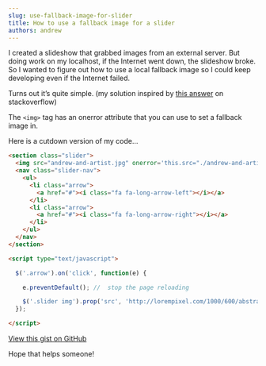 ```yaml
---
slug: use-fallback-image-for-slider
title: How to use a fallback image for a slider
authors: andrew
---
```


I created a slideshow that grabbed images from an external server. But doing work on my localhost, if the Internet went down, the slideshow broke. So I wanted to figure out how to use a local fallback image so I could keep developing even if the Internet failed.

Turns out it’s quite simple. (my solution inspired by [this answer](http://stackoverflow.com/a/1588899/2813041) on stackoverflow)

<!--truncate-->

The `<img>` tag has an onerror attribute that you can use to set a fallback image in.

Here is a cutdown version of my code…

```html title="fallback-image.html"
<section class="slider">
  <img src="andrew-and-artist.jpg" onerror='this.src="./andrew-and-artist.jpg"' />
  <nav class="slider-nav">
    <ul>
      <li class="arrow">
        <a href="#"><i class="fa fa-long-arrow-left"></i></a>
      </li>
      <li class="arrow">
        <a href="#"><i class="fa fa-long-arrow-right"></i></a>
      </li>
    </ul>
  </nav>
</section>

<script type="text/javascript">

  $('.arrow').on('click', function(e) {

    e.preventDefault(); //  stop the page reloading

    $('.slider img').prop('src', 'http://lorempixel.com/1000/600/abstract?' + Math.random());
  });

</script>
```

[View this gist on GitHub](https://gist.github.com/magician11/4991096810c8e441b2d2)

Hope that helps someone!